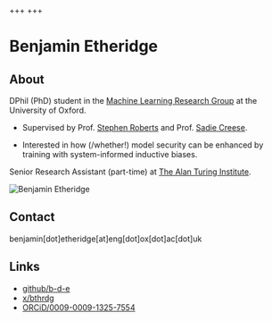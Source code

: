 +++
+++

# Benjamin Etheridge

## About

DPhil (PhD) student in the [Machine Learning Research Group](https://robots.ox.ac.uk/~parg/) at the University of Oxford. 

- Supervised by Prof. [Stephen Roberts](https://www.robots.ox.ac.uk/~sjrob/) and Prof. [Sadie Creese](https://www.cs.ox.ac.uk/people/sadie.creese/).

- Interested in how (/whether!) model security can be enhanced by training with system-informed inductive biases.

Senior Research Assistant (part-time) at [The Alan Turing Institute](https://turing.ac.uk/).

![Benjamin Etheridge](path-to-image.jpg)

## Contact
benjamin[dot]etheridge[at]eng[dot]ox[dot]ac[dot]uk


## Links
- [github/b-d-e](https://github.com/b-d-e)
- [x/bthrdg](https://x.com/bthrdg)
- [ORCiD/0009-0009-1325-7554](https://orcid.org/0009-0009-1325-7554)
